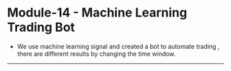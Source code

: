 # Module-14 - Machine Learning Trading Bot

- We use machine learning signal and created a bot to automate trading , there are different results by changing the time window.

------------
